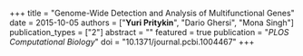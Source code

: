 +++
title = "Genome-Wide Detection and Analysis of Multifunctional Genes"
date = 2015-10-05
authors = ["**Yuri Pritykin**", "Dario Ghersi", "Mona Singh"]
publication_types = ["2"]
abstract = ""
featured = true
publication = "*PLOS Computational Biology*"
doi = "10.1371/journal.pcbi.1004467"
+++

